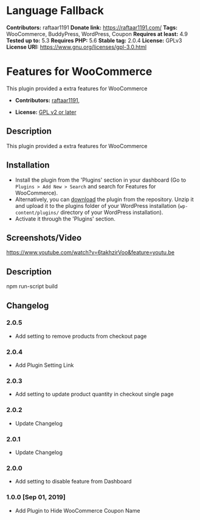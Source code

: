 # Language Fallback #
**Contributors:** raftaar1191
**Donate link:** https://raftaar1191.com/
**Tags:** WooCommerce, BuddyPress, WordPress, Coupon
**Requires at least:** 4.9
**Tested up to:** 5.3
**Requires PHP:** 5.6
**Stable tag:** 2.0.4
**License:** GPLv3
**License URI:** https://www.gnu.org/licenses/gpl-3.0.html

# Features for WooCommerce #

This plugin provided a extra features for WooCommerce


* **Contributors:** [raftaar1191](http://profiles.wordpress.org/raftaar1191),


* **License:** [GPL v2 or later]( http://www.gnu.org/licenses/gpl-2.0.html)

## Description ##

This plugin provided a extra features for WooCommerce

## Installation ##

* Install the plugin from the 'Plugins' section in your dashboard (Go to `Plugins > Add New > Search` and search for Features for WooCommerce).
* Alternatively, you can [download](http://downloads.wordpress.org/plugin/features-for-woocommerce.zip "Download Features for WooCommerce") the plugin from the repository. Unzip it and upload it to the plugins folder of your WordPress installation (`wp-content/plugins/` directory of your WordPress installation).
* Activate it through the 'Plugins' section.

## Screenshots/Video ##

https://www.youtube.com/watch?v=6takhzirVoo&feature=youtu.be

## Description ##

npm run-script build 


## Changelog ##
### 2.0.5 ###
   * Add setting to remove products from checkout page

### 2.0.4 ###
   * Add Plugin Setting Link
   
### 2.0.3 ###
   * Add setting to update product quantity in checkout single page
   
### 2.0.2 ###
   * Update Changelog

### 2.0.1 ###
   * Update Changelog
   
### 2.0.0 ###
   * Add setting to disable feature from Dashboard

### 1.0.0 [Sep 01, 2019] ###
   * Add Plugin to Hide WooCommerce Coupon Name
